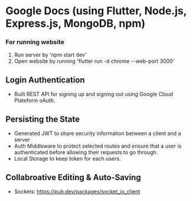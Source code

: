 # Google Docs (using Flutter, Node.js, Express.js, MongoDB, npm)

### For running website
1. Run server by 'npm start dev'
2. Open website by running 'flutter run -d chrome --web-port 3000'

## Login Authentication
- Built REST API for signing up and signing out using Google Cloud Plateform oAuth.

## Persisting the State
- Generated JWT to share security information between a client and a server
- Auth Middleware to protect selected routes and ensure that a user is authenticated before allowing their requests to go through.
- Local Storage to keep token for each users.

## Collabroative Editing & Auto-Saving
- Sockets: https://pub.dev/packages/socket_io_client

